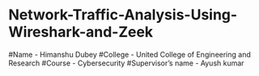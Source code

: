 # Network-Traffic-Analysis-Using-Wireshark-and-Zeek
#Name - Himanshu Dubey
#College - United College of Engineering and Research 
#Course - Cybersecurity
#Supervisor’s name - Ayush kumar 
